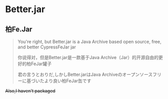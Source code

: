# Better.jar
## 柏Fe.Jar

> You're right, but Better.jar is a Java Archive based open source, free, and better CypressFeJar jar
> 
>你说得对，但是Better.jar是一款基于Java Archive（Jar）的开源自由的更好的柏FeJar罐子
>
>  君の言うとおりだ,しかしBetter.jarはJava Archiveのオープンソースフリーに基づいたより良い柏FeJar缶です

~~Also,I haven't packaged~~

